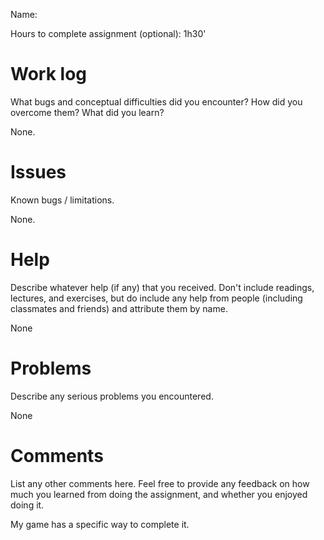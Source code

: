 Name:
 
Hours to complete assignment (optional): 1h30'

# Work log

What bugs and conceptual difficulties did you encounter?  How did you
overcome them?  What did you learn?

None.

# Issues

Known bugs / limitations.

None.

# Help

Describe whatever help (if any) that you received.
Don't include readings, lectures, and exercises, but do
include any help from people (including classmates and friends) and
attribute them by name.

None

# Problems

Describe any serious problems you encountered.

None

# Comments

List any other comments here. Feel free to provide any feedback
on how much you learned from doing the assignment, and whether
you enjoyed doing it.

My game has a specific way to complete it.